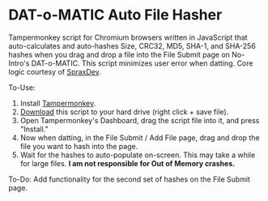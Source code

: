 # DAT-o-MATIC Auto File Hasher
Tampermonkey script for Chromium browsers written in JavaScript that auto-calculates and auto-hashes Size, CRC32, MD5, SHA-1, and SHA-256 hashes when you drag and drop a file into the File Submit page on No-Intro's DAT-o-MATIC. This script minimizes user error when datting. Core logic courtesy of [SpraxDev](https://github.com/SpraxDev/no-intro-dir2dat).

To-Use:
1. Install [Tampermonkey](https://www.tampermonkey.net/).
2. [Download](https://github.com/rarenight/datomatic-auto-file-hasher/raw/main/dom-hasher.js) this script to your hard drive (right click + save file).
3. Open Tampermonkey's Dashboard, drag the script file into it, and press "Install."
4. Now when datting, in the File Submit / Add File page, drag and drop the file you want to hash into the page.
5. Wait for the hashes to auto-populate on-screen. This may take a while for large files. **I am not responsible for Out of Memory crashes.**

To-Do: Add functionality for the second set of hashes on the File Submit page.
